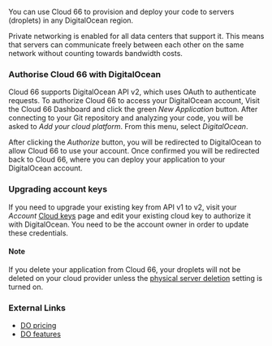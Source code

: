 
You can use Cloud 66 to provision and deploy your code to servers (droplets) in any DigitalOcean region. 

Private networking is enabled for all data centers that support it. This means that servers can communicate freely between each other on the same network without counting towards bandwidth costs.

### Authorise Cloud 66 with DigitalOcean

Cloud 66 supports DigitalOcean API v2, which uses OAuth to authenticate requests. To authorize Cloud 66 to access your DigitalOcean account, Visit the Cloud 66 Dashboard and click the green *New Application* button. After connecting to your Git repository and analyzing your code, you will be asked to *Add your cloud platform*. From this menu, select *DigitalOcean*.

After clicking the *Authorize* button, you will be redirected to DigitalOcean to allow Cloud 66 to use your account. Once confirmed you will be redirected back to Cloud 66, where you can deploy your application to your DigitalOcean account.

### Upgrading account keys

If you need to upgrade your existing key from API v1 to v2, visit your _Account_ [Cloud keys](https://app.cloud66.com/clouds) page and edit your existing cloud key to authorize it with DigitalOcean. You need to be the account owner in order to update these credentials.

#### Note
<div class="notice notice-warning"><p>
If you delete your application from Cloud 66, your droplets will not be deleted on your cloud provider unless the <a href="/{{page.collection}}/how-to-guides/deployment/server-deletion.html">physical server deletion</a> setting is turned on.
</p></div>

### External Links
- [DO pricing](https://digitalocean.com/pricing)
- [DO features](https://digitalocean.com/features)
